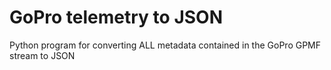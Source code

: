 # GoPro telemetry to JSON
Python program for converting ALL metadata contained in the GoPro GPMF stream to JSON
